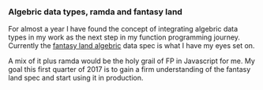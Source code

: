 ### Algebric data types, ramda and fantasy land

For almost a year I have found the concept of integrating algebric data types in my work as the next step in my function programming journey. 
Currently the [fantasy land algebric](https://github.com/fantasyland/fantasy-land) data spec is what I have my eyes set on. 

A mix of it plus ramda would be the holy grail of FP in Javascript for me.
My goal this first quarter of 2017 is to gain a firm understanding of the fantasy land spec and start using it in production.
